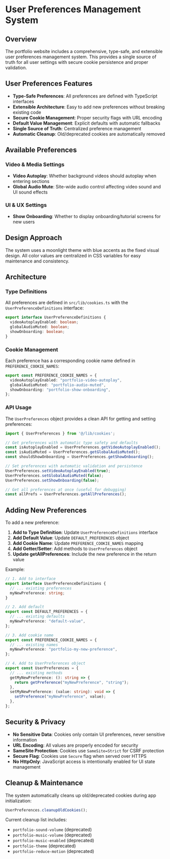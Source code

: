 # User Preferences Management System

## Overview

The portfolio website includes a comprehensive, type-safe, and extensible user preferences management system. This provides a single source of truth for all user settings with secure cookie persistence and proper validation.

## User Preferences Features

- **Type-Safe Preferences**: All preferences are defined with TypeScript interfaces
- **Extensible Architecture**: Easy to add new preferences without breaking existing code
- **Secure Cookie Management**: Proper security flags with URL encoding
- **Default Value Management**: Explicit defaults with automatic fallbacks
- **Single Source of Truth**: Centralized preference management
- **Automatic Cleanup**: Old/deprecated cookies are automatically removed

## Available Preferences

### Video & Media Settings

- **Video Autoplay**: Whether background videos should autoplay when entering sections
- **Global Audio Mute**: Site-wide audio control affecting video sound and UI sound effects

### UI & UX Settings

- **Show Onboarding**: Whether to display onboarding/tutorial screens for new users

## Design Approach

The system uses a moonlight theme with blue accents as the fixed visual design. All color values are centralized in CSS variables for easy maintenance and consistency.

## Architecture

### Type Definitions

All preferences are defined in `src/lib/cookies.ts` with the `UserPreferenceDefinitions` interface:

```typescript
export interface UserPreferenceDefinitions {
  videoAutoplayEnabled: boolean;
  globalAudioMuted: boolean;
  showOnboarding: boolean;
}
```

### Cookie Management

Each preference has a corresponding cookie name defined in `PREFERENCE_COOKIE_NAMES`:

```typescript
export const PREFERENCE_COOKIE_NAMES = {
  videoAutoplayEnabled: "portfolio-video-autoplay",
  globalAudioMuted: "portfolio-audio-muted",  
  showOnboarding: "portfolio-show-onboarding",
};
```

### API Usage

The `UserPreferences` object provides a clean API for getting and setting preferences:

```typescript
import { UserPreferences } from '@/lib/cookies';

// Get preferences with automatic type safety and defaults
const isAutoplayEnabled = UserPreferences.getVideoAutoplayEnabled();
const isAudioMuted = UserPreferences.getGlobalAudioMuted();
const shouldShowOnboarding = UserPreferences.getShowOnboarding();

// Set preferences with automatic validation and persistence
UserPreferences.setVideoAutoplayEnabled(true);
UserPreferences.setGlobalAudioMuted(false);
UserPreferences.setShowOnboarding(false);

// Get all preferences at once (useful for debugging)
const allPrefs = UserPreferences.getAllPreferences();
```

## Adding New Preferences

To add a new preference:

1. **Add to Type Definition**: Update `UserPreferenceDefinitions` interface
2. **Add Default Value**: Update `DEFAULT_PREFERENCES` object
3. **Add Cookie Name**: Update `PREFERENCE_COOKIE_NAMES` mapping
4. **Add Getter/Setter**: Add methods to `UserPreferences` object
5. **Update getAllPreferences**: Include the new preference in the return value

Example:

```typescript
// 1. Add to interface
export interface UserPreferenceDefinitions {
  // ... existing preferences
  myNewPreference: string;
}

// 2. Add default
export const DEFAULT_PREFERENCES = {
  // ... existing defaults
  myNewPreference: "default-value",
};

// 3. Add cookie name
export const PREFERENCE_COOKIE_NAMES = {
  // ... existing names
  myNewPreference: "portfolio-my-new-preference",
};

// 4. Add to UserPreferences object
export const UserPreferences = {
  // ... existing methods
  getMyNewPreference: (): string => {
    return getPreference("myNewPreference", "string");
  },
  setMyNewPreference: (value: string): void => {
    setPreference("myNewPreference", value);
  },
};
```

## Security & Privacy

- **No Sensitive Data**: Cookies only contain UI preferences, never sensitive information
- **URL Encoding**: All values are properly encoded for security
- **SameSite Protection**: Cookies use `SameSite=Strict` for CSRF protection
- **Secure Flag**: Cookies use `Secure` flag when served over HTTPS
- **No HttpOnly**: JavaScript access is intentionally enabled for UI state management

## Cleanup & Maintenance

The system automatically cleans up old/deprecated cookies during app initialization:

```typescript
UserPreferences.cleanupOldCookies();
```

Current cleanup list includes:
- `portfolio-sound-volume` (deprecated)
- `portfolio-music-volume` (deprecated)
- `portfolio-music-enabled` (deprecated)  
- `portfolio-theme` (deprecated)
- `portfolio-reduce-motion` (deprecated)

